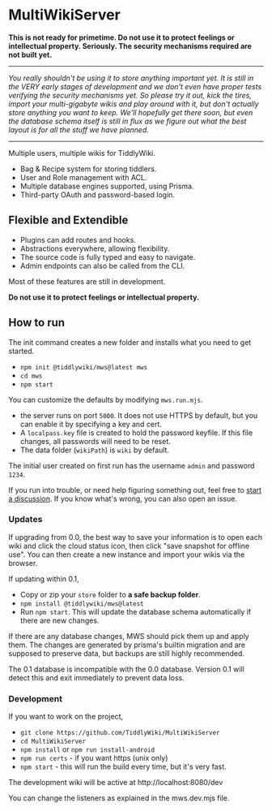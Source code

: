 # MultiWikiServer

**This is not ready for primetime. Do not use it to protect feelings or intellectual property. Seriously. The security mechanisms required are not built yet.**

----

*You really shouldn't be using it to store anything important yet. It is still in the VERY early stages of development and we don't even have proper tests verifying the security mechanisms yet. So please try it out, kick the tires, import your multi-gigabyte wikis and play around with it, but don't actually store anything you want to keep. We'll hopefully get there soon, but even the database schema itself is still in flux as we figure out what the best layout is for all the stuff we have planned.*

-----

Multiple users, multiple wikis for TiddlyWiki.

- Bag & Recipe system for storing tiddlers.
- User and Role management with ACL.
- Multiple database engines supported, using Prisma.
- Third-party OAuth and password-based login.

## Flexible and Extendible 

- Plugins can add routes and hooks.
- Abstractions everywhere, allowing flexibility.
- The source code is fully typed and easy to navigate.
- Admin endpoints can also be called from the CLI.

Most of these features are still in development. 

**Do not use it to protect feelings or intellectual property.**

## How to run

The init command creates a new folder and installs what you need to get started. 

- `npm init @tiddlywiki/mws@latest mws`
- `cd mws`
- `npm start`

You can customize the defaults by modifying `mws.run.mjs`.

- the server runs on port `5000`. It does not use HTTPS by default, but you can enable it by specifying a key and cert. 
- A `localpass.key` file is created to hold the password keyfile. If this file changes, all passwords will need to be reset. 
- The data folder (`wikiPath`) is `wiki` by default.

The initial user created on first run has the username `admin` and password `1234`.

If you run into trouble, or need help figuring something out, feel free to [start a discussion](https://github.com/TiddlyWiki/MultiWikiServer/discussions). If you know what's wrong, you can also open an issue.

### Updates

If upgrading from 0.0, the best way to save your information is to open each wiki and click the cloud status icon, then click "save snapshot for offline use". You can then create a new instance and import your wikis via the browser. 

If updating within 0.1,

- Copy or zip your `store` folder to **a safe backup folder**.
- `npm install @tiddlywiki/mws@latest`
- Run `npm start`. This will update the database schema automatically if there are new changes.

If there are any database changes, MWS should pick them up and apply them. The changes are generated by prisma's builtin migration and are supposed to preserve data, but backups are still highly recommended.

The 0.1 database is incompatible with the 0.0 database. Version 0.1 will detect this and exit immediately to prevent data loss.

### Development

If you want to work on the project, 

- `git clone https://github.com/TiddlyWiki/MultiWikiServer`
- `cd MultiWikiServer`
- `npm install` or `npm run install-android`
- `npm run certs` - if you want https (unix only)
- `npm start` - this will run the build every time, but it's very fast.

The development wiki will be active at http://localhost:8080/dev

You can change the listeners as explained in the mws.dev.mjs file.
